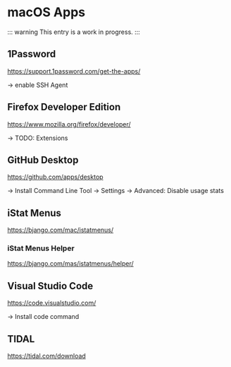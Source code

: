 # macOS Apps

::: warning
This entry is a work in progress.
:::

## 1Password

https://support.1password.com/get-the-apps/

-> enable SSH Agent

## Firefox Developer Edition

https://www.mozilla.org/firefox/developer/

-> TODO: Extensions

## GitHub Desktop

https://github.com/apps/desktop

-> Install Command Line Tool
-> Settings → Advanced: Disable usage stats

## iStat Menus

https://bjango.com/mac/istatmenus/

### iStat Menus Helper

https://bjango.com/mas/istatmenus/helper/

## Visual Studio Code

https://code.visualstudio.com/

-> Install code command

## TIDAL

https://tidal.com/download
